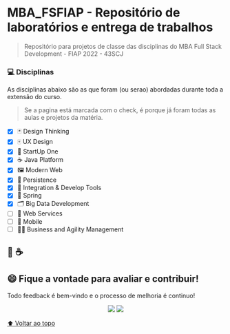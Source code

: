 # MBA_FSFIAP - Repositório de laboratórios e entrega de trabalhos

>Repositório para projetos de classe das disciplinas do MBA Full Stack Development - FIAP 2022 - 43SCJ

### 💻 Disciplinas
As disciplinas abaixo são as que foram (ou serao) abordadas durante toda a extensão do curso.
>Se a pagina está marcada com o check, é porque já foram todas as aulas e projetos da matéria.

- [x] :black_joker: Design Thinking
- [x] :mahjong: UX Design
- [x] :flower_playing_cards: StartUp One
- [x] :coffee: Java Platform
- [x] :framed_picture: Modern Web
- [x] :busts_in_silhouette: Persistence
- [x] :incoming_envelope: Integration & Develop Tools
- [x] :leaves: Spring
- [x] :card_index_dividers: Big Data Development
- [ ] :soap: Web Services 
- [ ] :iphone: Mobile
- [ ] :man_office_worker: Business and Agility Management
## 🚀 ☕

## 😄 Fique a vontade para avaliar e contribuir!<br>

Todo feedback é bem-vindo e o processo de melhoria é continuo!

<p align="center"><a href="https://www.linkedin.com/in/caramujox/" alt="Linkedin">
<img src="https://img.shields.io/badge/-Linkedin-0e76a8?style=flat-square&logo=Linkedin&logoColor=white" /></a>
<a href="#" alt="Twitter">
<img src="https://img.shields.io/twitter/follow/camirujo?style=social" /></a>
</p>

[⬆ Voltar ao topo](#projeto-final-integration-and-devtools)<br>
